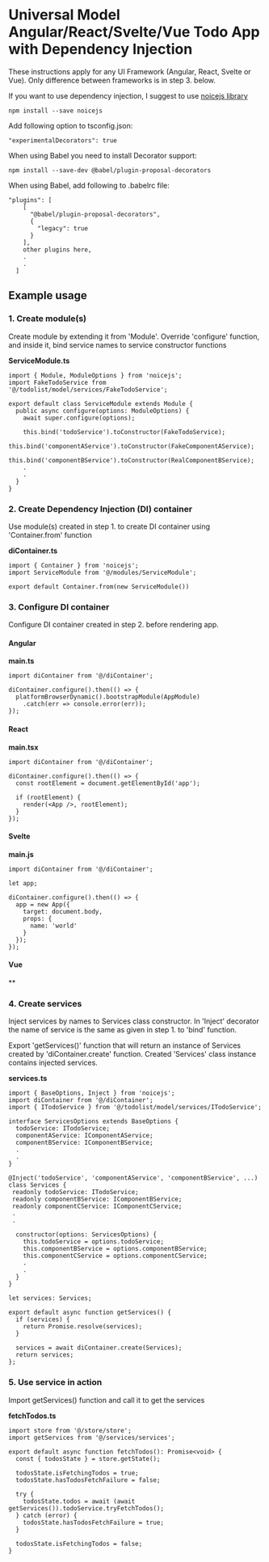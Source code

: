 # Universal Model Angular/React/Svelte/Vue Todo App with Dependency Injection

These instructions apply for any UI Framework (Angular, React, Svelte or Vue).
Only difference between frameworks is in step 3. below. 

If you want to use dependency injection, I suggest to use [noicejs library]

    npm install --save noicejs
    
Add following option to tsconfig.json:

    "experimentalDecorators": true
    
When using Babel you need to install Decorator support:

    npm install --save-dev @babel/plugin-proposal-decorators
    
When using Babel, add following to .babelrc file:

    "plugins": [
        [
          "@babel/plugin-proposal-decorators",
          {
            "legacy": true
          }
        ],
        other plugins here,
        .
        .
      ]
      
## Example usage

### 1. Create module(s)
Create module by extending it from 'Module'. Override 'configure' function, and inside it, bind service names to
service constructor functions 

**ServiceModule.ts**

    import { Module, ModuleOptions } from 'noicejs';
    import FakeTodoService from '@/todolist/model/services/FakeTodoService';
    
    export default class ServiceModule extends Module {
      public async configure(options: ModuleOptions) {
        await super.configure(options);
    
        this.bind('todoService').toConstructor(FakeTodoService);
        this.bind('componentAService').toConstructor(FakeComponentAService);
        this.bind('componentBService').toConstructor(RealComponentBService);
        .
        .
      }
    }
    
### 2. Create Dependency Injection (DI) container
Use module(s) created in step 1. to create DI container using 'Container.from' function

**diContainer.ts**

    import { Container } from 'noicejs';
    import ServiceModule from '@/modules/ServiceModule';
    
    export default Container.from(new ServiceModule())
    

### 3. Configure DI container
Configure DI container created in step 2. before rendering app.

#### Angular
**main.ts**

    import diContainer from '@/diContainer';

    diContainer.configure().then(() => {
      platformBrowserDynamic().bootstrapModule(AppModule)
        .catch(err => console.error(err));
    });

#### React
**main.tsx**
    
    import diContainer from '@/diContainer';

    diContainer.configure().then(() => {
      const rootElement = document.getElementById('app');
    
      if (rootElement) {
        render(<App />, rootElement);
      }
    });
    
#### Svelte
**main.js**

    import diContainer from '@/diContainer';
    
    let app;
    
    diContainer.configure().then(() => {
      app = new App({
        target: document.body,
        props: {
          name: 'world'
        }
      });
    });
    
#### Vue
**
    
### 4. Create services
Inject services by names to Services class constructor. In 'Inject' decorator the name of service is the same as
given in step 1. to 'bind' function.

Export 'getServices()' function that will return an instance of Services created by 'diContainer.create' function.
Created 'Services' class instance contains injected services.

**services.ts**

    import { BaseOptions, Inject } from 'noicejs';
    import diContainer from '@/diContainer';
    import { ITodoService } from '@/todolist/model/services/ITodoService';
    
    interface ServicesOptions extends BaseOptions {
      todoService: ITodoService;
      componentAService: IComponentAService;
      componentBService: IComponentBService;
      .
      .
    }
    
    @Inject('todoService', 'componentAService', 'componentBService', ...)
    class Services {
     readonly todoService: ITodoService;
     readonly componentBService: IComponentBService;
     readonly componentCService: IComponentCService;
     .
     .
    
      constructor(options: ServicesOptions) {
        this.todoService = options.todoService;
        this.componentBService = options.componentBService;
        this.componentCService = options.componentCService;
        .
        .
      }
    }
    
    let services: Services;
    
    export default async function getServices() {
      if (services) {
        return Promise.resolve(services);
      }
    
      services = await diContainer.create(Services);
      return services;
    };

### 5. Use service in action
Import getServices() function and call it to get the services

**fetchTodos.ts**

    import store from '@/store/store';
    import getServices from '@/services/services';
    
    export default async function fetchTodos(): Promise<void> {
      const { todosState } = store.getState();
    
      todosState.isFetchingTodos = true;
      todosState.hasTodosFetchFailure = false;
    
      try {
        todosState.todos = await (await getServices()).todoService.tryFetchTodos();
      } catch (error) {
        todosState.hasTodosFetchFailure = true;
      }
    
      todosState.isFetchingTodos = false;
    }

[noicejs library]: https://github.com/ssube/noicejs


